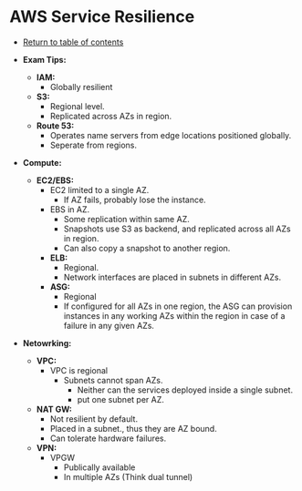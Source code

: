 # AWS Service Resilience

* [Return to table of contents](../../../README.md)

* **Exam Tips:**
  * **IAM:**
    * Globally resilient
  * **S3:**
    * Regional level.
    * Replicated across AZs in region.
  * **Route 53:**
    * Operates name servers from edge locations positioned globally.
    * Seperate from regions.
* **Compute:**
  * **EC2/EBS:**
    * EC2 limited to a single AZ.
      * If AZ fails, probably lose the instance.
    * EBS in AZ.
      * Some replication within same AZ.
      * Snapshots use S3 as backend, and replicated across all AZs in region.
      * Can also copy a snapshot to another region.
    * **ELB:**
      * Regional.
      * Network interfaces are placed in subnets in different AZs.
    * **ASG:**
      * Regional
      * If configured for all AZs in one region, the ASG can provision instances in any working AZs within the region in case of a failure in any given AZs.
* **Netowrking:**  
  * **VPC:**
    * VPC is regional
      * Subnets cannot span AZs.
        * Neither can the services deployed inside a single subnet.
        * put one subnet per AZ.
  * **NAT GW:**
    * Not resilient by default.
    * Placed in a subnet., thus they are AZ bound.
    * Can tolerate hardware failures.
  * **VPN:**
    * VPGW
      * Publically available
      * In multiple AZs (Think dual tunnel)
